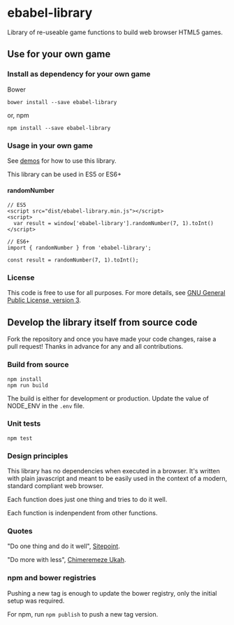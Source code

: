 # ebabel-library
Library of re-useable game functions to build web browser HTML5 games.

## Use for your own game

### Install as dependency for your own game

Bower
```
bower install --save ebabel-library
```

or, npm
```
npm install --save ebabel-library
```

### Usage in your own game

See [demos](demo/index.html) for how to use this library.

This library can be used in ES5 or ES6+

#### randomNumber
```
// ES5
<script src="dist/ebabel-library.min.js"></script>
<script>
  var result = window['ebabel-library'].randomNumber(7, 1).toInt()
</script>
```

```
// ES6+
import { randomNumber } from 'ebabel-library';

const result = randomNumber(7, 1).toInt();
```

### License
This code is free to use for all purposes. For more details, see [GNU General Public License, version 3](LICENSE).


## Develop the library itself from source code

Fork the repository and once you have made your code changes, raise a pull request! Thanks in advance for any and all contributions.

### Build from source
```
npm install
npm run build
```

The build is either for development or production. Update the value of NODE_ENV in the `.env` file.

### Unit tests
```
npm test
```

### Design principles
This library has no dependencies when executed in a browser. It's written with plain javascript and meant to be easily used in the context of a modern, standard compliant web browser.

Each function does just one thing and tries to do it well. 

Each function is indenpendent from other functions.

### Quotes

"Do one thing and do it well", [Sitepoint](https://www.sitepoint.com/design-and-build-your-own-javascript-library/).

"Do more with less", [Chimeremeze Ukah](https://www.codementor.io/chimeremezeukah/build-a-reusable-javascript-library-du1086d7l).

### npm and bower registries

Pushing a new tag is enough to update the bower registry, only the initial setup was required.

For npm, run `npm publish` to push a new tag version.
